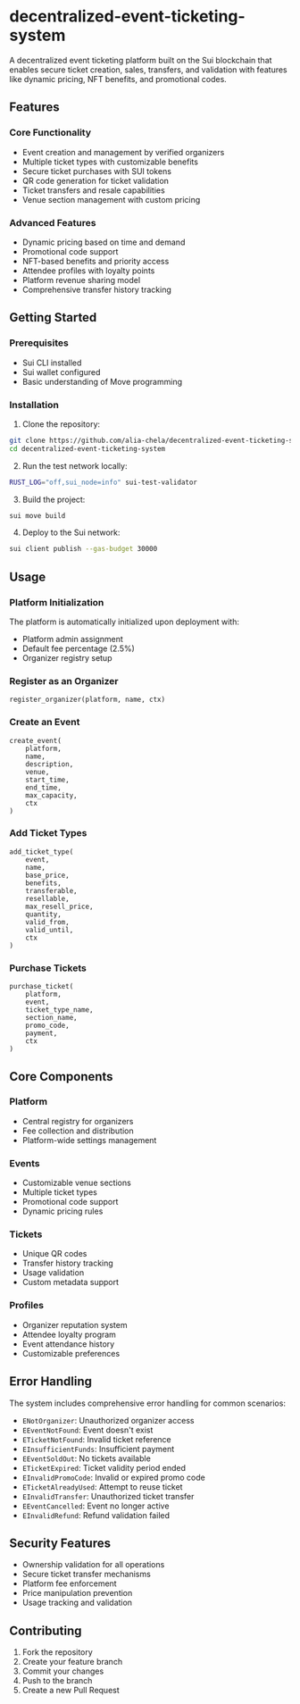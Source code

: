# decentralized-event-ticketing-system

A decentralized event ticketing platform built on the Sui blockchain that enables secure ticket creation, sales, transfers, and validation with features like dynamic pricing, NFT benefits, and promotional codes.

## Features

### Core Functionality

- Event creation and management by verified organizers
- Multiple ticket types with customizable benefits
- Secure ticket purchases with SUI tokens
- QR code generation for ticket validation
- Ticket transfers and resale capabilities
- Venue section management with custom pricing

### Advanced Features

- Dynamic pricing based on time and demand
- Promotional code support
- NFT-based benefits and priority access
- Attendee profiles with loyalty points
- Platform revenue sharing model
- Comprehensive transfer history tracking

## Getting Started

### Prerequisites

- Sui CLI installed
- Sui wallet configured
- Basic understanding of Move programming

### Installation

1. Clone the repository:

```bash
git clone https://github.com/alia-chela/decentralized-event-ticketing-system.git
cd decentralized-event-ticketing-system
```

2.  Run the test network locally:

```bash
RUST_LOG="off,sui_node=info" sui-test-validator
```

3. Build the project:

```bash
sui move build
```

4. Deploy to the Sui network:

```bash
sui client publish --gas-budget 30000
```

## Usage

### Platform Initialization

The platform is automatically initialized upon deployment with:

- Platform admin assignment
- Default fee percentage (2.5%)
- Organizer registry setup

### Register as an Organizer

```move
register_organizer(platform, name, ctx)
```

### Create an Event

```move
create_event(
    platform,
    name,
    description,
    venue,
    start_time,
    end_time,
    max_capacity,
    ctx
)
```

### Add Ticket Types

```move
add_ticket_type(
    event,
    name,
    base_price,
    benefits,
    transferable,
    resellable,
    max_resell_price,
    quantity,
    valid_from,
    valid_until,
    ctx
)
```

### Purchase Tickets

```move
purchase_ticket(
    platform,
    event,
    ticket_type_name,
    section_name,
    promo_code,
    payment,
    ctx
)
```

## Core Components

### Platform

- Central registry for organizers
- Fee collection and distribution
- Platform-wide settings management

### Events

- Customizable venue sections
- Multiple ticket types
- Promotional code support
- Dynamic pricing rules

### Tickets

- Unique QR codes
- Transfer history tracking
- Usage validation
- Custom metadata support

### Profiles

- Organizer reputation system
- Attendee loyalty program
- Event attendance history
- Customizable preferences

## Error Handling

The system includes comprehensive error handling for common scenarios:

- `ENotOrganizer`: Unauthorized organizer access
- `EEventNotFound`: Event doesn't exist
- `ETicketNotFound`: Invalid ticket reference
- `EInsufficientFunds`: Insufficient payment
- `EEventSoldOut`: No tickets available
- `ETicketExpired`: Ticket validity period ended
- `EInvalidPromoCode`: Invalid or expired promo code
- `ETicketAlreadyUsed`: Attempt to reuse ticket
- `EInvalidTransfer`: Unauthorized ticket transfer
- `EEventCancelled`: Event no longer active
- `EInvalidRefund`: Refund validation failed

## Security Features

- Ownership validation for all operations
- Secure ticket transfer mechanisms
- Platform fee enforcement
- Price manipulation prevention
- Usage tracking and validation

## Contributing

1. Fork the repository
2. Create your feature branch
3. Commit your changes
4. Push to the branch
5. Create a new Pull Request
